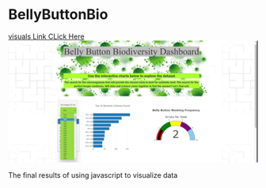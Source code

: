 # BellyButtonBio

[visuals Link CLick Here](https://aceofhearts1.github.io/BellyButtonBio/)
![webpage](https://github.com/Aceofhearts1/BellyButtonBio/blob/main/webpage.png)

The final results of using javascript to visualize data
